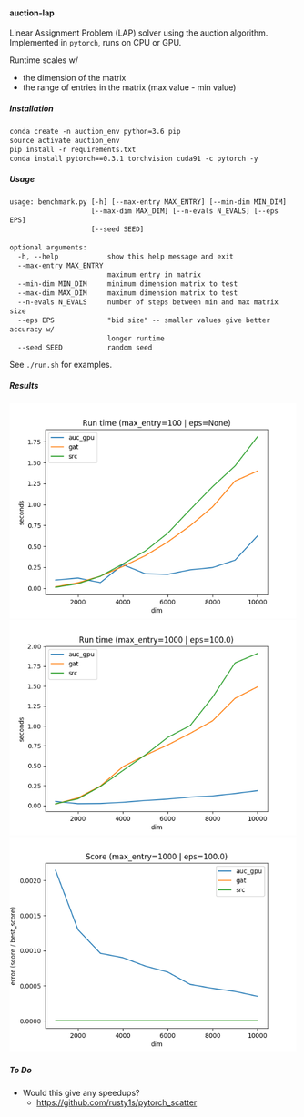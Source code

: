 #### auction-lap

Linear Assignment Problem (LAP) solver using the auction algorithm.  Implemented in `pytorch`, runs on CPU or GPU.

Runtime scales w/
 - the dimension of the matrix
 - the range of entries in the matrix (max value - min value)

##### Installation

```
conda create -n auction_env python=3.6 pip
source activate auction_env
pip install -r requirements.txt
conda install pytorch==0.3.1 torchvision cuda91 -c pytorch -y
```

##### Usage

```
usage: benchmark.py [-h] [--max-entry MAX_ENTRY] [--min-dim MIN_DIM]
                    [--max-dim MAX_DIM] [--n-evals N_EVALS] [--eps EPS]
                    [--seed SEED]

optional arguments:
  -h, --help            show this help message and exit
  --max-entry MAX_ENTRY
                        maximum entry in matrix
  --min-dim MIN_DIM     minimum dimension matrix to test
  --max-dim MAX_DIM     maximum dimension matrix to test
  --n-evals N_EVALS     number of steps between min and max matrix size
  --eps EPS             "bid size" -- smaller values give better accuracy w/
                        longer runtime
  --seed SEED           random seed
```

See `./run.sh` for examples.

##### Results

![100-exact-time](imgs/time-100-exact.png)
![1000-approx-time](imgs/time-1000.png)
![1000-approx-score](imgs/score-1000.png)

##### To Do

 - Would this give any speedups?
    - https://github.com/rusty1s/pytorch_scatter
